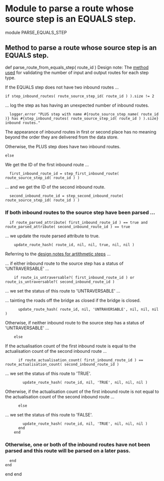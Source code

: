# Module to parse a route whose source step is an EQUALS step.

module PARSE_EQUALS_STEP
## Method to parse a route whose source step is an EQUALS step.

  def parse_route_from_equals_step( route_id )
Design note: The [method used](https://ukparliament.github.io/ontologies/procedure/flowcharts/meta/design-notes/#validating-inputs-and-outputs-to-steps) for validating the number of input and output routes for each step type.

If the EQUALS step does not have two inbound routes ...

    if step_inbound_routes( route_source_step_id( route_id ) ).size != 2
... log the step as has having an unexpected number of inbound routes.

      logger.error "PLUS step with name #{route_source_step_name( route_id )} has #{step_inbound_routes( route_source_step_id( route_id ) ).size} inbound routes."
The appearance of inbound routes in first or second place has no meaning beyond the order they are delivered from the data store.

Otherwise, the PLUS step does have two inbound routes.

    else
We get the ID of the first inbound route ...

      first_inbound_route_id = step_first_inbound_route( route_source_step_id( route_id ) )
... and we get the ID of the second inbound route.

      second_inbound_route_id = step_second_inbound_route( route_source_step_id( route_id ) )
### If both inbound routes to the source step have been parsed ...

      if route_parsed_attribute( first_inbound_route_id ) == true and route_parsed_attribute( second_inbound_route_id ) == true
... we update the route parsed attribute to true.

        update_route_hash( route_id, nil, nil, true, nil, nil )
Referring to the [design notes for artithmetic steps](https://ukparliament.github.io/ontologies/procedure/flowcharts/meta/design-notes/with-step-types/#arithmetic-steps) ...

... if either inbound route to the source step has a status of 'UNTRAVERSABLE' ...

        if route_is_untraversable?( first_inbound_route_id ) or route_is_untraversable?( second_inbound_route_id )
... we set the status of this route to 'UNTRAVERSABLE' ...

... tainting the roads off the bridge as closed if the bridge is closed.

          update_route_hash( route_id, nil, 'UNTRAVERSABLE', nil, nil, nil )
Otherwise, if neither inbound route to the source step has a status of 'UNTRAVERSABLE' ...

        else
If the actualisation count of the first inbound route is equal to the actualisation count of the second inbound route ...

          if route_actualisation_count( first_inbound_route_id ) == route_actualisation_count( second_inbound_route_id )
... we set the status of this route to 'TRUE'.

            update_route_hash( route_id, nil, 'TRUE', nil, nil, nil )
Otherwise, if the actualisation count of the first inbound route is not equal to the actualisation count of the second inbound route ...

          else
... we set the status of this route to 'FALSE'.

            update_route_hash( route_id, nil, 'TRUE', nil, nil, nil )
          end
        end
### Otherwise, one or both of the inbound routes have not been parsed and this route will be parsed on a later pass.

      end
    end
  end
end
